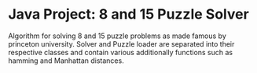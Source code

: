 # Java Project: 8 and 15 Puzzle Solver
Algorithm for solving 8 and 15 puzzle problems as made famous by princeton university.
Solver and Puzzle loader are separated into their respective classes and contain various additionally functions such as hamming and Manhattan distances.

